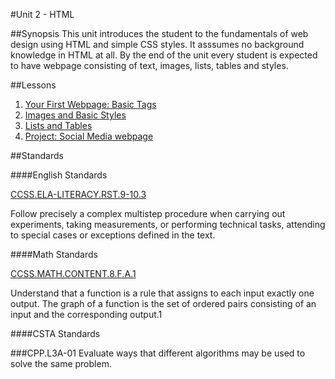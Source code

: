 #Unit 2 - HTML

##Synopsis
This unit introduces the student to the fundamentals of web design using HTML and simple CSS styles. It asssumes no background knowledge in HTML at all. By the end of the unit every student is expected to have webpage consisting of text, images, lists, tables and styles. 

##Lessons

1. [Your First Webpage: Basic Tags](lessons/1-BasicTags)
2. [Images and Basic Styles](lessons/2-ImageStyles)
3. [Lists and Tables](lessons/3-listTable)
3. [Project: Social Media webpage](lessons/project)

##Standards

####English Standards
 
[CCSS.ELA-LITERACY.RST.9-10.3](http://www.corestandards.org/ELA-Literacy/RST/9-10/3/)

Follow precisely a complex multistep procedure when carrying out experiments, taking measurements, or performing technical tasks, attending to special cases or exceptions defined in the text.

####Math Standards
 
[CCSS.MATH.CONTENT.8.F.A.1](http://www.corestandards.org/Math/Content/8/F/A/1/)

Understand that a function is a rule that assigns to each input exactly one output. The graph of a function is the set of ordered pairs consisting of an input and the corresponding output.1

####CSTA Standards

###CPP.L3A-01
Evaluate ways that different algorithms may be used to solve the same problem.

 

